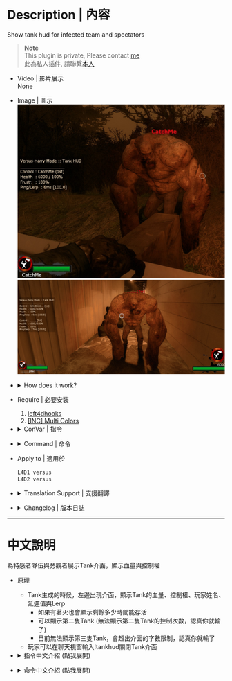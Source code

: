 # Description | 內容
Show tank hud for infected team and spectators

> __Note__ <br/>
This plugin is private, Please contact [me](https://github.com/fbef0102/Game-Private_Plugin#私人插件列表-private-plugins-list)<br/>
此為私人插件, 請聯繫[本人](https://github.com/fbef0102/Game-Private_Plugin#私人插件列表-private-plugins-list)

* Video | 影片展示
<br/>None

* Image | 圖示
	<br/>![l4d_tankhud_1](image/l4d_tankhud_1.jpg)
	<br/>![l4d_tankhud_2](image/l4d_tankhud_2.jpg)

* <details><summary>How does it work?</summary>

	* Display tank hud when tank alive for infected team and spectator team
	* Say ```!tankhud``` to turn on/off tank hud
	* Display second tank
	* Can not display third tank
</details>

* Require | 必要安裝
	1. [left4dhooks](https://forums.alliedmods.net/showthread.php?t=321696)
	2. [[INC] Multi Colors](https://github.com/fbef0102/L4D1_2-Plugins/releases/tag/Multi-Colors)

* <details><summary>ConVar | 指令</summary>

	* cfg/sourcemod/l4d_tankhud.cfg
		```php
		// 0=Plugin off, 1=Plugin on.
		l4d_tankhud_enable "1"

		// If 1, display tank hud for infected team.
		l4d_tankhud_infected_enable "1"

		// If 1, display tank hud for spectators.
		l4d_tankhud_spec_enable "1"

		// If 1, display tank hud for Tank himself.
		l4d_tankhud_tank_enable "1"
		```
</details>

* <details><summary>Command | 命令</summary>

	* **Turn On/Off Tankhud**
		```php
		sm_tankhud
		```
</details>

* Apply to | 適用於
	```
	L4D1 versus
	L4D2 versus
	```

* <details><summary>Translation Support | 支援翻譯</summary>

	```
	English
	繁體中文
	简体中文
	```
</details>

* <details><summary>Changelog | 版本日誌</summary>

	* v1.1h (2023-9-10)
		* Display second tank

	* v1.0h (2023-2-10)
		* Individual plugin
		* Auto generate cfg
		* Delete spechud, only tankhud left

	* v3.8.4
	    * [From SirPlease/L4D2-Competitive-Rework](https://github.com/SirPlease/L4D2-Competitive-Rework/blob/master/addons/sourcemod/scripting/spechud.sp)
</details>

- - - -
# 中文說明
為特感者隊伍與旁觀者展示Tank介面，顯示血量與控制權

* 原理
	* Tank生成的時候，左邊出現介面，顯示Tank的血量、控制權、玩家姓名、延遲值與Lerp
		* 如果有著火也會顯示剩餘多少時間能存活
		* 可以顯示第二隻Tank (無法顯示第二隻Tank的控制次數，認真你就輸了)
		* 目前無法顯示第三隻Tank，會超出介面的字數限制，認真你就輸了
	* 玩家可以在聊天視窗輸入!tankhud關閉Tank介面

* <details><summary>指令中文介紹 (點我展開)</summary>

	* cfg/sourcemod/l4d_tankhud.cfg
		```php
		// 0=關閉插件, 1=啟動插件
		l4d_tankhud_enable "1"

		// 為1時，特感隊伍能看到Tank介面
		l4d_tankhud_infected_enable "1"

		// 為1時，旁觀者能看到Tank介面
		l4d_tankhud_spec_enable "1"

		// 為1時，Tank本身玩家能看到Tank介面
		l4d_tankhud_tank_enable "1"
		```
</details>

* <details><summary>命令中文介紹 (點我展開)</summary>

	* **開啟或關閉Tank介面**
		```php
		sm_tankhud
		```
</details>